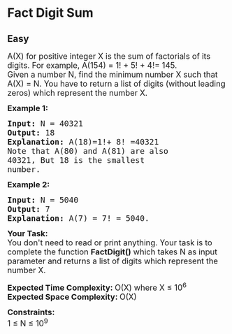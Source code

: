 # Fact Digit Sum
## Easy
<div class="problems_problem_content__Xm_eO"><p><span style="font-size:18px">A(X) for positive integer X&nbsp;is the&nbsp;sum of factorials of its digits. For example, A(154) = 1! + 5! + 4!= 145.</span><br>
<span style="font-size:18px">Given a number N, find the minimum number X&nbsp;such that A(X) = N. You have to return&nbsp;a list of digits (without leading zeros) which represent the number X.</span></p>

<p><span style="font-size:18px"><strong>Example 1:</strong></span></p>

<pre><span style="font-size:18px"><strong>Input: </strong>N = 40321
<strong>Output: </strong>18
<strong>Explanation: </strong>A(18)=1!+ 8! =40321 
Note that A(80) and A(81) are also 
40321, But 18 is the smallest 
number.</span>
</pre>

<p><span style="font-size:18px"><strong>Example 2:</strong></span></p>

<pre><strong><span style="font-size:18px">Input: </span></strong><span style="font-size:18px">N = 5040
<strong>Output: </strong>7
<strong>Explanation: </strong>A(7) = 7! = 5040.</span>
</pre>

<p><span style="font-size:18px"><strong>Your Task:</strong><br>
You don't need to read or print anything. Your task is to complete the function&nbsp;<strong>FactDigit()</strong>&nbsp;which takes N as input parameter and&nbsp;returns a list of digits which represent the number X.</span></p>

<p><span style="font-size:18px"><strong>Expected Time Complexity:&nbsp;</strong>O(X) where X ≤ 10<sup>6</sup><br>
<strong>Expected Space Complexity:&nbsp;</strong>O(X)</span></p>

<p><span style="font-size:18px"><strong>Constraints:</strong><br>
1 ≤ N ≤ 10<sup>9</sup></span></p>
</div>